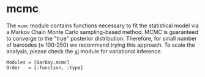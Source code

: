 # mcmc

The `mcmc` module contains functions necessary to fit the statistical model via
a Markov Chain Monte Carlo sampling-based method. MCMC is guaranteed to converge
to the "true" posterior distribution. Therefore, for small number of barcodes (≈
100-250) we recommend trying this approach. To scale the analysis, please check
the [vi](@ref) module for variational inference.

```@autodocs
Modules = [BarBay.mcmc]
Order   = [:function, :type]
```
